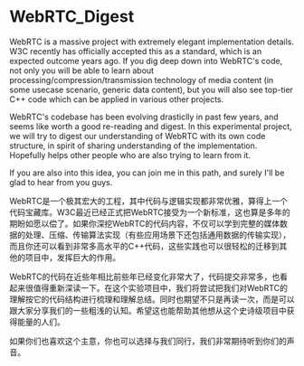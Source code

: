 # WebRTC_Digest

WebRTC is a massive project with extremely elegant implementation details. W3C recently has officially accepted this as a standard, which is an expected outcome years ago. If you dig deep down into WebRTC's code, not only you will be able to learn about processing/compression/transmission technology of media content (in some usecase scenario, generic data content), but you will also see top-tier C++ code which can be applied in various other projects. 

WebRTC's codebase has been evolving drasticlly in past few years, and seems like worth a good re-reading and digest. In this experimental project, we will try to digest our understanding of WebRTC with its own code structure, in spirit of sharing understanding of the implementation. Hopefully helps other people who are also trying to learn from it.

If you are also into this idea, you can join me in this path, and surely I'll be glad to hear from you guys.

WebRTC是一个极其宏大的工程，其中代码与逻辑实现都非常优雅，算得上一个代码宝藏库。W3C最近已经正式把WebRTC接受为一个新标准，这也算是多年的期盼如愿以偿了。如果你深挖WebRTC的代码内容，不仅可以学到完整的媒体数据的处理、压缩、传输算法实现（有些应用场景下还包括通用数据的传输实现），而且你还可以看到非常多高水平的C++代码，这些实践也可以很轻松的迁移到其他的项目中，发挥巨大的作用。

WebRTC的代码在近些年相比前些年已经变化非常大了，代码提交非常多，也看起来很值得重新深读一下。在这个实验项目中，我们将尝试把我们对WebRTC的理解按它的代码结构进行梳理和理解总结。同时也期望不只是再读一次，而是可以跟大家分享我们的一些粗浅的认知。希望这也能帮助其他想从这个史诗级项目中获得能量的人们。

如果你们也喜欢这个主意，你也可以选择与我们同行，我们非常期待听到你们的声音。
